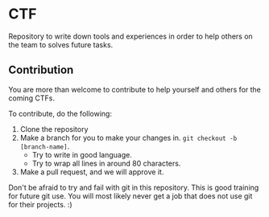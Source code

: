 # CTF
Repository to write down tools and experiences in 
order to help others on the team to solves future tasks.

## Contribution
You are more than welcome to contribute to help
yourself and others for the coming CTFs.

To contribute, do the following:
1. Clone the repository
2. Make a branch for you to make your changes in. `git checkout -b [branch-name]`.
    * Try to write in good language.
    * Try to wrap all lines in around 80 characters.
3. Make a pull request, and we will approve it. 

Don't be afraid to try and fail with git in this 
repository. This is good training for future git use.
You will most likely never get a job that does not
use git for their projects. :)
